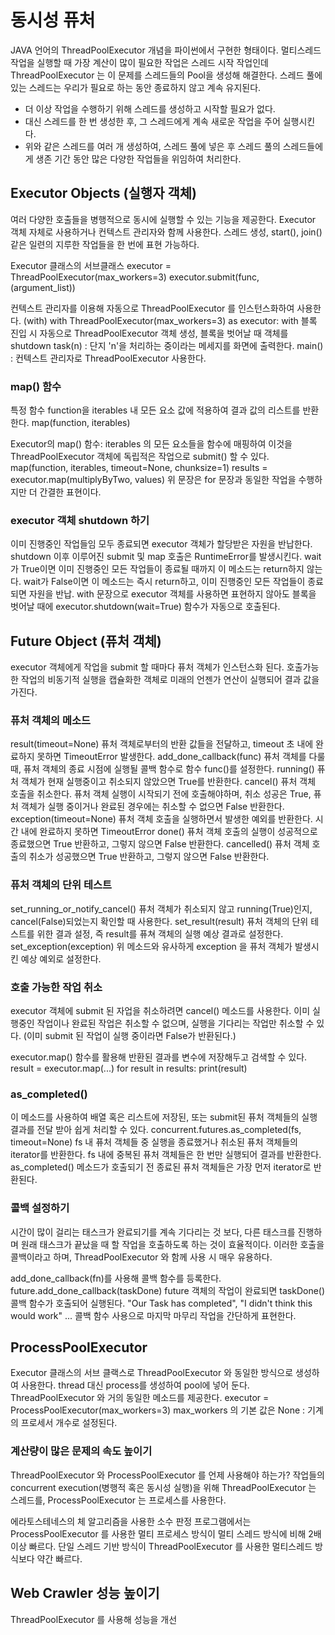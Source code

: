 # 동시성 퓨처
JAVA 언어의 ThreadPoolExecutor 개념을 파이썬에서 구현한 형태이다.
멀티스레드 작업을 실행할 때 가장 계산이 많이 필요한 작업은 스레드 시작 작업인데 ThreadPoolExecutor 는 이 문제를 스레드들의 Pool을 생성해 해결한다. 스레드 풀에 있는 스레드는 우리가 필요로 하는 동안 종료하지 않고 계속 유지된다.
- 더 이상 작업을 수행하기 위해 스레드를 생성하고 시작할 필요가 없다.
- 대신 스레드를 한 번 생성한 후, 그 스레드에게 계속 새로운 작업을 주어 실행시킨다.
- 위와 같은 스레드를 여러 개 생성하여, 스레드 풀에 넣은 후 스레드 풀의 스레드들에게 생존 기간 동안 많은 다양한 작업들을 위임하여 처리한다.

## Executor Objects (실행자 객체)
여러 다양한 호출들을 병행적으로 동시에 실행할 수 있는 기능을 제공한다.
Executor 객체 자체로 사용하거나 컨텍스트 관리자와 함께 사용한다.
스레드 생성, start(), join() 같은 일련의 지루한 작업들을 한 번에 표현 가능하다.

Executor 클래스의 서브클래스
executor = ThreadPoolExecutor(max_workers=3)
executor.submit(func, (argument_list))

컨텍스트 관리자를 이용해 자동으로 ThreadPoolExecutor 를 인스턴스화하여 사용한다. (with)
with ThreadPoolExecutor(max_workers=3) as executor:
with 블록 진입 시 자동으로 ThreadPoolExecutor 객체 생성, 블록을 벗어날 때 객체를 shutdown
task(n) : 단지 'n'을 처리하는 중이라는 메세지를 화면에 출력한다.
main() : 컨텍스트 관리자로 ThreadPoolExecutor 사용한다.

### map() 함수
특정 함수 function을 iterables 내 모든 요소 값에 적용하여 결과 값의 리스트를 반환한다.
map(function, iterables)

Executor의 map() 함수:
iterables 의 모든 요소들을 함수에 매핑하여 
이것을 ThreadPoolExecutor 객체에 독립적은 작업으로 submit() 할 수 있다.
map(function, iterables, timeout=None, chunksize=1)
	results = executor.map(multiplyByTwo, values)
위 문장은 for 문장과 동일한 작업을 수행하지만 더 간결한 표현이다.

### executor 객체 shutdown 하기
이미 진행중인 작업들임 모두 종료되면 executor 객체가 할당받은 자원을 반납한다.
shutdown 이후 이루어진 submit 및 map 호출은 RuntimeError를 발생시킨다.
wait가 True이면 이미 진행중인 모든 작업들이 종료될 때까지 이 메소드는 return하지 않는다.
wait가 False이면 이 메소드는 즉시 return하고, 이미 진행중인 모든 작업들이 종료되면 자원을 반납.
with 문장으로 executor 객체를 사용하면 표현하지 않아도 블록을 벗어날 때에
executor.shutdown(wait=True) 함수가 자동으로 호출된다.

## Future Object (퓨처 객체)
executor 객체에게 작업을 submit 할 때마다 퓨처 객체가 인스턴스화 된다.
호출가능한 작업의 비동기적 실행을 캡슐화한 객체로 미래의 언젠가 연산이 실행되어 결과 값을 가진다.

### 퓨처 객체의 메소드
result(timeout=None)
퓨처 객체로부터의 반환 값들을 전달하고, timeout 초 내에 완료하지 못하면 TimeoutError 발생한다.
add_done_callback(func)
퓨처 객체를 다룰 때, 퓨처 객체의 종료 시점에 실행될 콜백 함수로 함수 func()를 설정한다.
running()
퓨처 객체가 현재 실행중이고 취소되지 않았으면 True를 반환한다.
cancel()
퓨처 객체 호출을 취소한다. 퓨처 객체 실행이 시작되기 전에 호출해야하며, 
취소 성공은 True, 퓨처 객체가 실행 중이거나 완료된 경우에는 취소할 수 없으면 False 반환한다.
exception(timeout=None)
퓨처 객체 호출을 실행하면서 발생한 예외를 반환한다. 시간 내에 완료하지 못하면 TimeoutError
done()
퓨처 객체 호출의 실행이 성공적으로 종료했으면 True 반환하고, 그렇지 않으면 False 반환한다.
cancelled()
퓨처 객체 호출의 취소가 성공했으면 True 반환하고, 그렇지 않으면 False 반환한다.

### 퓨처 객체의 단위 테스트
set_running_or_notify_cancel()
퓨처 객체가 취소되지 않고 running(True)인지, cancel(False)되었는지 확인할 때 사용한다.
set_result(result)
퓨처 객체의 단위 테스트를 위한 결과 설정, 즉 result를 퓨쳐 객체의 실행 예상 결과로 설정한다.
set_exception(exception)
위 메소드와 유사하게 exception 을 퓨처 객체가 발생시킨 예상 예외로 설정한다.

### 호출 가능한 작업 취소
executor 객체에 submit 된 자업을 취소하려면 cancel() 메소드를 사용한다.
이미 실행중인 작업이나 완료된 작업은 취소할 수 없으며, 실행을 기다리는 작업만 취소할 수 있다.
(이미 submit 된 작업이 실행 중이라면 False가 반환된다.)

executor.map() 함수를 활용해 반환된 결과를 변수에 저장해두고 검색할 수 있다.
result = executor.map(...)
for result in results:
	print(result)

### as_completed()
이 메소드를 사용하여 배열 혹은 리스트에 저장된, 
또는 submit된 퓨처 객체들의 실행 결과를 전달 받아 쉽게 처리할 수 있다.
concurrent.futures.as_completed(fs, timeout=None)
fs 내 퓨처 객체들 중 실행을 종료했거나 취소된 퓨처 객체들의 iterator를 반환한다.
fs 내에 중복된 퓨처 객체들은 한 번만 실행되어 결과를 반환한다.
as_completed() 메소드가 호출되기 전 종료된 퓨처 객체들은 가장 먼저 iterator로 반환된다.

### 콜백 설정하기
시간이 많이 걸리는 태스크가 완료되기를 계속 기다리는 것 보다, 다른 태스크를 진행하며
원래 태스크가 끝났을 때 할 작업을 호출하도록 하는 것이 효율적이다.
이러한 호출을 콜백이라고 하며, ThreadPoolExecutor 와 함께 사용 시 매우 유용하다.

add_done_callback(fn)를 사용해 콜백 함수를 등록한다.
future.add_done_callback(taskDone)
future 객체의 작업이 완료되면 taskDone() 콜백 함수가 호출되어 실행된다.
"Our Task has completed", "I didn't think this would work" ...
콜백 함수 사용으로 마지막 마무리 작업을 간단하게 표현한다.

## ProcessPoolExecutor
Executor 클래스의 서브 클랙스로 ThreadPoolExecutor 와 동일한 방식으로 생성하여 사용한다.
thread 대신 process를 생성하여 pool에 넣어 둔다.
ThreadPoolExecutor 와 거의 동일한 메소드를 제공한다.
executor = ProcessPoolExecutor(max_workers=3)
max_workers 의 기본 값은 None : 기계의 프로세서 개수로 설정된다.


### 계산량이 많은 문제의 속도 높이기
ThreadPoolExecutor 와 ProcessPoolExecutor 를 언제 사용해야 하는가?
작업들의 concurrent execution(병행적 혹은 동시성 실행)을 위해
ThreadPoolExecutor 는 스레드를, ProcessPoolExecutor 는 프로세스를 사용한다.

에라토스테네스의 체 알고리즘을 사용한 소수 판정 프로그램에서는
ProcessPoolExecutor 를 사용한 멀티 프로세스 방식이 멀티 스레드 방식에 비해 2배 이상 빠르다.
단일 스레드 기반 방식이 ThreadPoolExecutor 를 사용한 멀티스레드 방식보다 약간 빠르다.

## Web Crawler 성능 높이기
ThreadPoolExecutor 를 사용해 성능을 개선